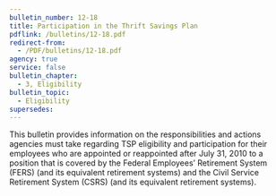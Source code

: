 ```yaml
---
bulletin_number: 12-18
title: Participation in the Thrift Savings Plan
pdflink: /bulletins/12-18.pdf
redirect-from:
  - /PDF/bulletins/12-18.pdf
agency: true
service: false
bulletin_chapter:
  - 3, Eligibility
bulletin_topic:
  - Eligibility
supersedes:
---
```


This bulletin provides information on the responsibilities and actions agencies must take regarding TSP eligibility and participation for their employees who are appointed or reappointed after July 31, 2010 to a position that is covered by the Federal Employees’ Retirement System (FERS) (and its equivalent retirement systems) and the Civil Service Retirement System (CSRS) (and its equivalent retirement systems).
